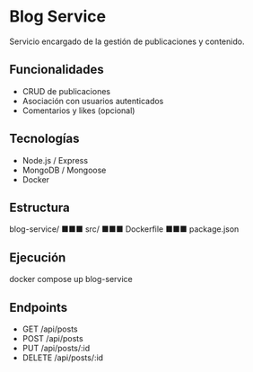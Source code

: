 # Blog Service
Servicio encargado de la gestión de publicaciones y contenido.
## Funcionalidades
- CRUD de publicaciones
- Asociación con usuarios autenticados
- Comentarios y likes (opcional)
## Tecnologías
- Node.js / Express
- MongoDB / Mongoose
- Docker
## Estructura
blog-service/
■■■ src/
■■■ Dockerfile
■■■ package.json
## Ejecución
docker compose up blog-service
## Endpoints
- GET /api/posts
- POST /api/posts
- PUT /api/posts/:id
- DELETE /api/posts/:id